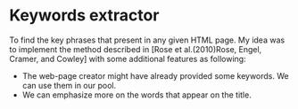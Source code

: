 # Keywords extractor

To find the key phrases that present in any given HTML page. My idea was to implement the method
described in [Rose et al.(2010)Rose, Engel, Cramer, and Cowley] with some additional features as
following:

- The web-page creator might have already provided some keywords. We can use them in our
pool.
- We can emphasize more on the words that appear on the title.
